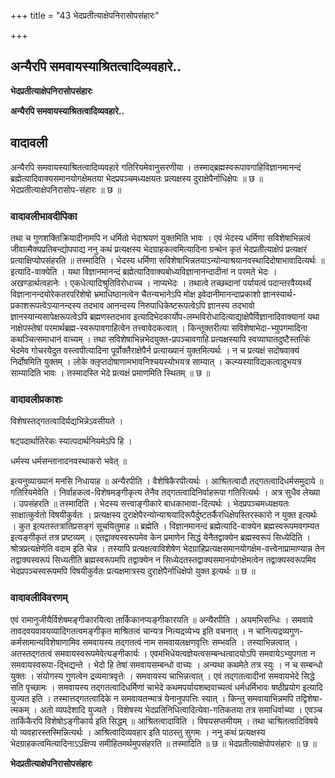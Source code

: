 +++
title = "43 भेदप्रतीत्याक्षेपनिरासोपसंहारः"

+++


## अन्यैरपि समवायस्याश्रितत्वादिव्यवहारे..

**भेदप्रतीत्याक्षेपनिरासोपसंहारः**

**अन्यैरपि समवायस्याश्रितत्वादिव्यवहारे..**

## **वादावली**

अन्यैरपि समवायस्याश्रितत्वादिव्यवहारे गतिरियमेवानुसरणीया । तस्माद्ब्रह्मस्वरूपावगाहिविज्ञानमानन्दं ब्रह्मेत्यादिवाक्यसमानयोगक्षेमतया भेदप्रपञ्चमध्यक्षयतः प्रत्यक्षस्य दुराक्षेपैर्नाधिक्षेपः ॥ छ ॥ भेदप्रतीत्याक्षेपनिरासोप-संहारः ॥ छ ॥

### **वादावलीभावदीपिका**

तथा च गुणशक्तिक्रियादीनामपि न धर्मितो भेदाश्रयणं युक्तमिति भावः । एवं भेदस्य धर्मिणा सविशेषाभिन्नत्वं जीवात्मैक्यप्रतिबन्द्योपपाद्य ननु कथं प्रत्यक्षस्य भेदग्राहकत्वमित्यादिना ग्रन्थेन कृतं भेदप्रतीत्याक्षेपं प्रत्यक्षरं प्रत्याक्षिप्योपसंहरति ॥ तस्मादिति । भेदस्य धर्मिणा सविशेषाभिन्नतयाऽन्योन्याश्रयानवस्थादिदोषाभावादित्यर्थः ॥ इत्यादि-वाक्येति । यथा विज्ञानमानन्दं ब्रह्मेत्यादिवाक्यबोध्यविज्ञानानन्दादीनां न परमते भेदः । अखण्डार्थत्वहानेः । एकधेत्यादिश्रुतिविरोधाच्च । नाप्यभेदः । तथात्वे तच्छब्दानां पर्यायत्वं पदान्तरवैय्यर्थ्यं विज्ञानानन्दयोरेकतरपरिशेषो भ्रमाधिष्ठानत्वेन चैतन्यभानेऽपि मोक्ष इवेदानीमानन्दाप्रकाशो ज्ञानस्यार्थ-प्रकाशरूपत्वेऽप्यानन्दस्य तदभाव आनन्दस्य निरुपाधिकेष्टरूपत्वेऽपि ज्ञानस्य तदभावो ज्ञानस्यान्यसापेक्षरूपत्वेऽपि ब्रह्मणस्तदभाव इत्यादिभेदकार्योप-लम्भविरोधादित्याद्याक्षेपैर्विज्ञानादिवाक्यानां यथा नाक्षेपस्तेषां परमार्थब्रह्म-स्वरूपावगाहित्वेन तत्त्वावेदकत्वात् । किन्तूक्तरीत्या सविशेषाभेदा-भ्युपगमादिना कथञ्चित्समाधानं वाच्यम् । तथा सविशेषाभिन्नभेदयुक्त-प्रपञ्चावगाहि प्रत्यक्षस्यापि स्वव्याघातदुष्टैस्तत्किं भेदमेव गोचरयेदुत वस्त्वपीत्यादिना पूर्वोक्तैराक्षेपैर्न प्रत्याख्यानं युक्तमित्यर्थः । न च प्रत्यक्षं सदोषवाक्यं निर्दोषमिति युक्तम् । लोके क्लृप्तदोषाणामभावनिश्चयस्योभयत्र साम्यात् । कल्प्यस्याविद्यकत्वादुभयत्र साम्यादिति भावः । तस्मादस्ति भेदे प्रत्यक्षं प्रमाणमिति स्थितम् ॥ छ ॥

### **वादावलीप्रकाशः**

विशेषस्तद्गतत्वादिर्यद्यभिन्नेऽवसीयते ।

षट्पदार्थातिरेकः स्यात्पदार्थनियमेऽपि हि ।

धर्मस्य धर्मसन्तानादनवस्थाकरो भवेत् ॥

इत्यनुव्याख्यानं मनसि निधायाह ॥ अन्यैरपीति । वैशेषिकैरपीत्यर्थः । आश्रितत्वादौ तद्गतत्वादिधर्मसमुदाये ॥ गतिरियमेवेति । निर्वाहकत्व-विशेषमङ्गीकृत्य तेनैव तद्गतत्वादिनिर्वाहरूपा गतिरित्यर्थः । अत्र सुधैव लेख्या । उपसंहरति ॥ तस्मादिति । भेदस्य सत्त्वाङ्गीकारे बाधकाभावा-दित्यर्थः । भेदप्रपञ्चमध्यक्षयतः साक्षात्कुर्वतो विषयीकुर्वतः । प्रत्यक्षस्य दुराक्षेपैरन्योन्याश्रयादिरूपैर्दुष्टतर्कैरधिक्षेपस्तिरस्कारो न युक्त इत्यर्थः । कुत इत्यतस्तत्रातिप्रसङ्गं सूचयितुमाह ॥ ब्रह्मेति । विज्ञानमानन्दं ब्रह्मेत्यादि-वाक्येन ब्रह्मस्वरूपमवगम्यत इत्यङ्गीकृतं तत्र प्रष्टव्यम् । एतद्वाक्यस्वरूपमेव केन प्रमाणेन सिद्धं येनैतद्वाक्येन ब्रह्मस्वरूपं सिध्येदिति । श्रोत्रप्रत्यक्षेणेति वदाम इति चेन्न । तस्यापि प्रत्यक्षत्वाविशेषेण भेदग्राहिप्रत्यक्षसमानयोगक्षेम-वत्त्वेनाप्रामाण्यान्न तेन तद्वाक्यस्वरूपं सिध्यतीति ब्रह्मस्वरूपमपि तद्वाक्येन न सिध्येदतस्तद्वाक्यसमानयोगक्षेमत्वेन तद्वाक्यस्वरूपमिव भेदप्रपञ्चस्वरूपमपि विषयीकुर्वतः प्रत्यक्षमात्रस्य दुराक्षेपैर्नाधिक्षेपो युक्त इत्यर्थः ॥ छ ॥

### **वादावलीविवरणम्**

एवं रामानुजीयैर्विशेषमङ्गीकारयित्वा तार्किकानप्यङ्गीकारयति ॥ अन्यैरपीति । अयमभिसन्धिः । समवाये तावदवयवावयव्यादिगतत्वमङ्गीकृत माश्रितत्वं चान्यत्र नित्यद्रव्येभ्य इति वचनात् । न चानित्यद्रव्यगुण-कर्मसामान्यविशेषाणामिव समवायस्य तद्गतत्वं नाम समवायलक्षणवृत्तिः सम्भवति । तस्याभिन्नत्वात् । अतस्तद्गतत्वं समवायस्वरूपमेवेत्यङ्गीकार्यः । एवमभिधेयत्वज्ञेयत्वसम्बन्धत्वादयोऽपि समवायेऽभ्युपगता न समवायस्वरूपा-द्भिद्यन्ते । भेदो हि तेषां समवायसम्बन्धो वाच्यः । अन्यथा कथमेते तत्र स्युः । न च सम्बन्धो युक्तः । संयोगस्य गुणत्वेन द्रव्यमात्रवृत्तेः । समवायस्य चाभिन्नत्वात् । एवं तद्गतत्वादीनां समवायभेदे सिद्धे सति पृच्छामः । समवायस्य तद्गतत्वादिधर्मिणां चाभेदे कथमपर्यायशब्दवाच्यत्वं धर्मधर्मिभावः षष्ठीप्रयोग इत्यादि युज्यत इति । तस्मात्तद्गतत्वादिके न समवायतन्मात्रं येनानुपपत्तिः स्यात् । किन्तु समवायाभिन्नमपि तद्विशेषा-त्मकम् । अतो व्यपदेशादि युज्यते । विशेषस्य भेदप्रतिनिधित्वादित्येवा-गतिकतया तत्र समाधिर्वाच्या । एवञ्च तार्किकैरपि विशेषोऽङ्गीकार्य इति सिद्धम् ॥ आश्रितत्वादाविति । विषयसप्तमीयम् । तथा चाश्रितत्वादिविषये यो व्यवहारस्तस्मिन्नित्यर्थः । आश्रित्वादिव्यवहार इति पाठस्तु सुगमः । ननु कथं प्रत्यक्षस्य भेदग्राहकत्वमित्यादिनाऽऽक्षिप्य समीहितमर्थमुपसंहरति ॥ तस्मादिति ॥ छ ॥ भेदप्रतीत्याक्षेपोपसंहारः ॥ छ ॥

**भेदप्रतीत्याक्षेपनिरासोपसंहारः**


